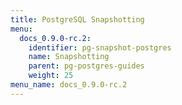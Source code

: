 ```yaml
---
title: PostgreSQL Snapshotting
menu:
  docs_0.9.0-rc.2:
    identifier: pg-snapshot-postgres
    name: Snapshotting
    parent: pg-postgres-guides
    weight: 25
menu_name: docs_0.9.0-rc.2
---
```

